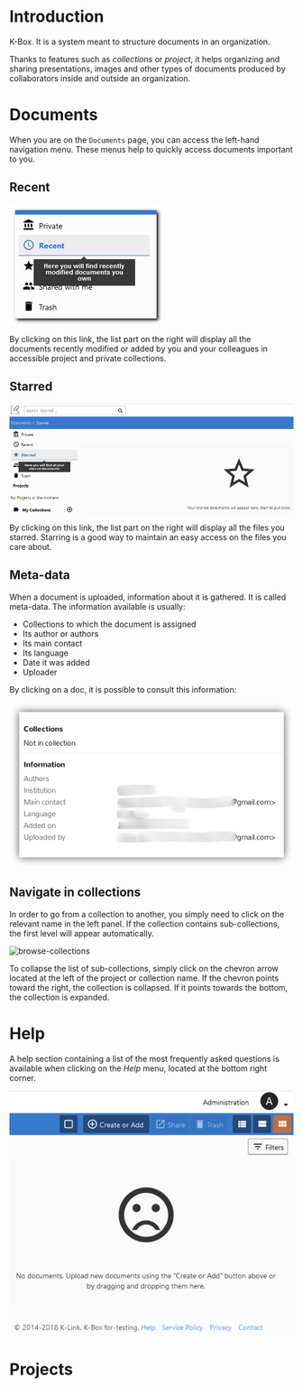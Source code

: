 # Introduction

K-Box. It is a system meant to structure documents in an organization.

Thanks to features such as _collections_ or *project*, it helps organizing and sharing presentations, 
images and other types of documents produced by collaborators inside and outside an organization.

# Documents
When you are on the `Documents` page, you can access the left-hand navigation menu. 
These menus help to quickly access documents important to you.

## Recent
![Recent documents menu](img/recent-docs.png)  

By clicking on this link, the list part on the right will display all the documents recently modified or added by you and your colleagues 
in accessible project and private collections. 

## Starred
![Starred documents menu](img/starred-docs.png)  

By clicking on this link, the list part on the right will display all the files
you starred. Starring is a good way to maintain an easy access on the files you
care about.

## Meta-data
When a document is uploaded, information about it is gathered. It is called
meta-data. The information available is usually:
* Collections to which the document is assigned
* Its author or authors
* Its main contact
* Its language
* Date it was added
* Uploader

By clicking on a doc, it is possible to consult this information:

![Document meta-data](img/document-meta.png)

## Navigate in collections

In order to go from a collection to another, you simply need to click on the
relevant name in the left panel. If the collection contains sub-collections,
the first level will appear automatically.

![browse-collections](img/browse-collections.png)

To collapse the list of sub-collections, simply click on the chevron arrow
located at the left of the project or collection name. If the chevron points toward the right, the collection is collapsed. If it points towards the bottom,
the collection is expanded.

# Help
A help section containing a list of the most frequently asked questions is
available when clicking on the *Help* menu, located at the bottom right corner.

![Help menu](img/help-menu.png )  

# Projects
